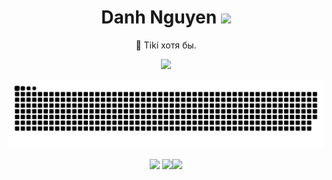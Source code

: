 <div align="center"><h1>Danh Nguyen <img src="https://media.giphy.com/media/J2awouDsf23R2vo2p5/giphy.gif" width="50"></h1>
<p align="center">🌱 Tiki</b> хотя бы.</p>


[![](https://visitcount.itsvg.in/api?id=mudachyo&label=Profile%20Views&icon=5&pretty=false)](https://visitcount.itsvg.in)


<p align="center"><img src="https://raw.githubusercontent.com/mudachyo/mudachyo/output/github-contribution-grid-snake.svg"></p>

![](https://github-profile-trophy.vercel.app/?username=mudachyo&theme=tokyonight&no-frame=true&no-bg=true&margin-w=4)
![](https://github-readme-stats.vercel.app/api?username=mudachyo&theme=tokyonight&hide_border=true&include_all_commits=false&count_private=false)![](https://github-readme-streak-stats.herokuapp.com/?user=mudachyo&theme=tokyonight&hide_border=true)</div>
